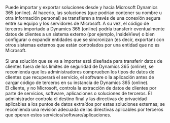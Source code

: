 Puede importar y exportar soluciones desde y hacia Microsoft Dynamics 365 (online). Al hacerlo, las soluciones (que podrían contener su nombre u otra información personal) se transfieren a través de una conexión segura entre su equipo y los servidores de Microsoft. A su vez, el código de terceros importado a Dynamics 365 (online) podría transferir eventualmente datos de clientes a un sistema externo (por ejemplo, InsideView) o bien configurar o expandir entidades que se sincronizan (es decir, exportan) con otros sistemas externos que están controlados por una entidad que no es Microsoft.</BR>  
Si una solución que se va a importar está diseñada para transferir datos de clientes fuera de los límites de seguridad de Dynamics 365 (online), se recomienda que los administradores comprueben los tipos de datos de clientes que recuperará el servicio, el software o la aplicación antes de cargar código de terceros en su instancia de Dynamics 365 (online).  </BR>
 El cliente, y no Microsoft, controla la extracción de datos de clientes por parte de servicios, software, aplicaciones o soluciones de terceros. El administrador controla el destino final y las directivas de privacidad aplicables a los puntos de datos extraídos por estas soluciones externas; se recomienda una revisión adecuada de las directivas aplicables por terceros que operan estos servicios/software/aplicaciones.
